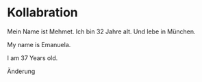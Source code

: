 # Kollabration

Mein Name ist Mehmet. Ich bin 32 Jahre alt. Und lebe in München.



My name is Emanuela.

I am 37 Years old.

Änderung

